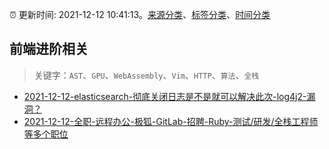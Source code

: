 :alarm_clock: 更新时间: 2021-12-12 10:41:13。[来源分类](../README.md)、[标签分类](../TAGS.md)、[时间分类](../TIMELINE.md)

## 前端进阶相关


> 关键字：`AST`、`GPU`、`WebAssembly`、`Vim`、`HTTP`、`算法`、`全栈`



- [2021-12-12-elasticsearch-彻底关闭日志是不是就可以解决此次-log4j2-漏洞？](https://www.v2ex.com/t/821672) 
- [2021-12-12-全职-远程办公-极狐-GitLab-招聘-Ruby-测试/研发/全栈工程师等多个职位](https://www.v2ex.com/t/821670) 